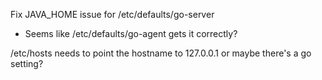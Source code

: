Fix JAVA_HOME issue for /etc/defaults/go-server
 - Seems like /etc/defaults/go-agent gets it correctly?

/etc/hosts needs to point the hostname to 127.0.0.1 or maybe there's a
go setting?
